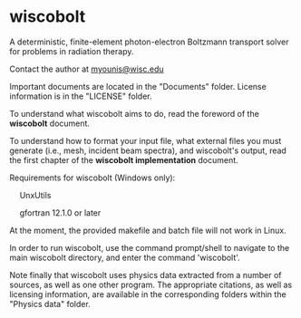 # wiscobolt
A deterministic, finite-element photon-electron Boltzmann transport solver for problems in radiation therapy.


Contact the author at myounis@wisc.edu


Important documents are located in the "Documents" folder. License information is in the "LICENSE" folder.


To understand what wiscobolt aims to do, read the foreword of the **wiscobolt** document.

To understand how to format your input file, what external files you must generate (i.e., mesh, incident beam spectra), and wiscobolt's output, read the first chapter of the **wiscobolt implementation** document.


Requirements for wiscobolt (Windows only):

  &emsp; UnxUtils
  
  &emsp; gfortran 12.1.0 or later

At the moment, the provided makefile and batch file will not work in Linux.
  
In order to run wiscobolt, use the command prompt/shell to navigate to the main wiscobolt directory, and enter the command 'wiscobolt'.


Note finally that wiscobolt uses physics data extracted from a number of sources, as well as one other program. The appropriate citations, as well as licensing information, are available in the corresponding folders within the "Physics data" folder.
